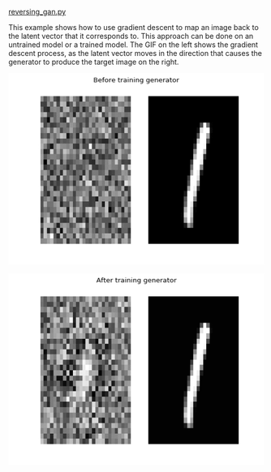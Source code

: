 <a href="https://github.com/codekansas/gandlf/blob/master/examples/reversing_gan.py" class="icon icon-github"> reversing_gan.py</a>

This example shows how to use gradient descent to map an image back to the latent vector that it corresponds to. This approach can be done on an untrained model or a trained model. The GIF on the left shows the gradient descent process, as the latent vector moves in the direction that causes the generator to produce the target image on the right.

[![Reversing before training](/resources/reversing/before_training_generator.gif)](/resources/reversing/before_training_generator.gif)

[![Reversing after training](/resources/reversing/after_training_generator.gif)](/resources/reversing/before_training_generator.gif)

